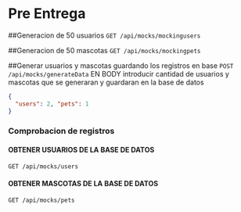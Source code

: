 # Pre Entrega

##Generacion de 50 usuarios
```GET /api/mocks/mockingusers``` 

##Generacion de 50 mascotas
```GET /api/mocks/mockingpets```

##Generar usuarios y mascotas guardando los registros en base
```POST /api/mocks/generateData```
EN BODY introducir cantidad de usuarios y mascotas que se generaran y guardaran en la base de datos 
```JSON
{ 
  "users": 2, "pets": 1
}
```

### Comprobacion de registros
#### OBTENER USUARIOS DE LA BASE DE DATOS
```GET /api/mocks/users```

#### OBTENER MASCOTAS DE LA BASE DE DATOS
```GET /api/mocks/pets```
